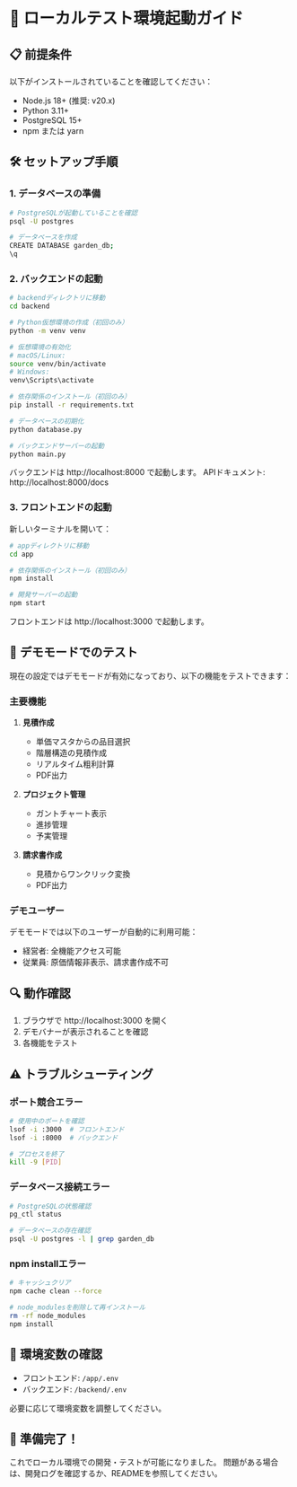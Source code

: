 # 🚀 ローカルテスト環境起動ガイド

## 📋 前提条件

以下がインストールされていることを確認してください：
- Node.js 18+ (推奨: v20.x)
- Python 3.11+
- PostgreSQL 15+
- npm または yarn

## 🛠️ セットアップ手順

### 1. データベースの準備

```bash
# PostgreSQLが起動していることを確認
psql -U postgres

# データベースを作成
CREATE DATABASE garden_db;
\q
```

### 2. バックエンドの起動

```bash
# backendディレクトリに移動
cd backend

# Python仮想環境の作成（初回のみ）
python -m venv venv

# 仮想環境の有効化
# macOS/Linux:
source venv/bin/activate
# Windows:
venv\Scripts\activate

# 依存関係のインストール（初回のみ）
pip install -r requirements.txt

# データベースの初期化
python database.py

# バックエンドサーバーの起動
python main.py
```

バックエンドは http://localhost:8000 で起動します。
APIドキュメント: http://localhost:8000/docs

### 3. フロントエンドの起動

新しいターミナルを開いて：

```bash
# appディレクトリに移動
cd app

# 依存関係のインストール（初回のみ）
npm install

# 開発サーバーの起動
npm start
```

フロントエンドは http://localhost:3000 で起動します。

## 🎯 デモモードでのテスト

現在の設定ではデモモードが有効になっており、以下の機能をテストできます：

### 主要機能
1. **見積作成**
   - 単価マスタからの品目選択
   - 階層構造の見積作成
   - リアルタイム粗利計算
   - PDF出力

2. **プロジェクト管理**
   - ガントチャート表示
   - 進捗管理
   - 予実管理

3. **請求書作成**
   - 見積からワンクリック変換
   - PDF出力

### デモユーザー
デモモードでは以下のユーザーが自動的に利用可能：
- 経営者: 全機能アクセス可能
- 従業員: 原価情報非表示、請求書作成不可

## 🔍 動作確認

1. ブラウザで http://localhost:3000 を開く
2. デモバナーが表示されることを確認
3. 各機能をテスト

## ⚠️ トラブルシューティング

### ポート競合エラー
```bash
# 使用中のポートを確認
lsof -i :3000  # フロントエンド
lsof -i :8000  # バックエンド

# プロセスを終了
kill -9 [PID]
```

### データベース接続エラー
```bash
# PostgreSQLの状態確認
pg_ctl status

# データベースの存在確認
psql -U postgres -l | grep garden_db
```

### npm installエラー
```bash
# キャッシュクリア
npm cache clean --force

# node_modulesを削除して再インストール
rm -rf node_modules
npm install
```

## 📝 環境変数の確認

- フロントエンド: `/app/.env`
- バックエンド: `/backend/.env`

必要に応じて環境変数を調整してください。

## 🎊 準備完了！

これでローカル環境での開発・テストが可能になりました。
問題がある場合は、開発ログを確認するか、READMEを参照してください。